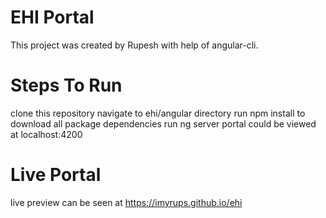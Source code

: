 # EHI Portal
This project was created by Rupesh with help of angular-cli.

# Steps To Run
clone this repository
navigate to ehi/angular directory
run npm install to download all package dependencies
run ng server
portal could be viewed at localhost:4200

# Live Portal
live preview can be seen at https://imyrups.github.io/ehi